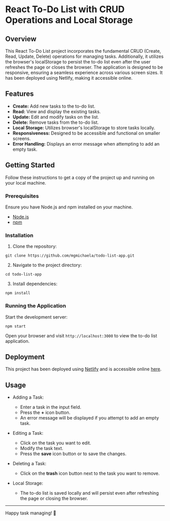 # React To-Do List with CRUD Operations and Local Storage

## Overview
This React To-Do List project incorporates the fundamental CRUD (Create, Read, Update, Delete) operations for managing tasks. Additionally, it utilizes the browser's localStorage to persist the to-do list even after the user refreshes the page or closes the browser. The application is designed to be responsive, ensuring a seamless experience across various screen sizes. It has been deployed using Netlify, making it accessible online.

## Features
- **Create:** Add new tasks to the to-do list.
- **Read:** View and display the existing tasks.
- **Update:** Edit and modify tasks on the list.
- **Delete:** Remove tasks from the to-do list.
- **Local Storage:** Utilizes browser's localStorage to store tasks locally.
- **Responsiveness:** Designed to be accessible and functional on smaller screens.
- **Error Handling:** Displays an error message when attempting to add an empty task.

## Getting Started
Follow these instructions to get a copy of the project up and running on your local machine.

### Prerequisites
Ensure you have Node.js and npm installed on your machine.

- [Node.js](https://nodejs.org/en)
- [npm](https://www.npmjs.com/)

### Installation
1. Clone the repository:
```
git clone https://github.com/mgmichaela/todo-list-app.git
```

2. Navigate to the project directory:
```
cd todo-list-app
```

3. Install dependencies:
```
npm install
```

### Running the Application
Start the development server:
```
npm start
```

Open your browser and visit `http://localhost:3000` to view the to-do list application.

## Deployment
This project has been deployed using [Netlify](https://www.netlify.com/) and is accessible online [here](stellar-genie-b39894.netlify.app/).

## Usage
- Adding a Task:
  - Enter a task in the input field.
  - Press the **+** icon button.
  - An error message will be displayed if you attempt to add an empty task.

- Editing a Task:
  - Click on the task you want to edit.
  - Modify the task text.
  - Press the **save** icon button or to save the changes.

- Deleting a Task:
  - Click on the **trash** icon button next to the task you want to remove.

- Local Storage:
  - The to-do list is saved locally and will persist even after refreshing the page or closing the browser.
---

Happy task managing! 🚀
